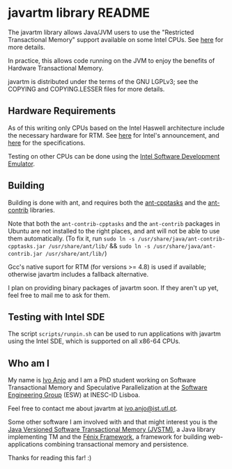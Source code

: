 # javartm library README

The javartm library allows Java/JVM users to use the "Restricted Transactional Memory" support available on some Intel CPUs. See [here][inteltsx] for more details.

In practice, this allows code running on the JVM to enjoy the benefits of Hardware Transactional Memory.

javartm is distributed under the terms of the GNU LGPLv3; see the COPYING and COPYING.LESSER files for more details.

## Hardware Requirements

As of this writing only CPUs based on the Intel Haswell architecture include the necessary hardware for RTM. See [here][inteltsx] for Intel's announcement, and [here][tsxspecs] for the specifications.

Testing on other CPUs can be done using the [Intel Software Development Emulator][intelsde].

## Building

Building is done with ant, and requires both the [ant-cpptasks][ant-cpptasks] and the [ant-contrib][ant-contrib] libraries.

Note that both the `ant-contrib-cpptasks` and the `ant-contrib` packages in Ubuntu are not installed to the right places, and ant will not be able to use them automatically. (To fix it, run `sudo ln -s /usr/share/java/ant-contrib-cpptasks.jar /usr/share/ant/lib/` && `sudo ln -s /usr/share/java/ant-contrib.jar /usr/share/ant/lib/`)

Gcc's native suport for RTM (for versions >= 4.8) is used if available; otherwise javartm includes a fallback alternative.

I plan on providing binary packages of javartm soon. If they aren't up yet, feel free to mail me to ask for them.

## Testing with Intel SDE

The script `scripts/runpin.sh` can be used to run applications with javartm using the Intel SDE, which is supported on all x86-64 CPUs.

## Who am I

My name is [Ivo Anjo][insthome] and I am a PhD student working on Software Transactional Memory and Speculative Parallelization at the [Software Engineering Group][eswweb] (ESW) at INESC-ID Lisboa.

Feel free to contact me about javartm at <ivo.anjo@ist.utl.pt>.

Some other software I am involved with and that might interest you is the [Java Versioned Software Transactional Memory (JVSTM)][jvstm], a Java library implementing TM and the [Fénix Framework][fenixf], a framework for building web-applications combining transactional memory and persistence.

Thanks for reading this far! :)

[inteltsx]: http://software.intel.com/en-us/blogs/2012/02/07/transactional-synchronization-in-haswell
[intelsde]: http://software.intel.com/en-us/articles/intel-software-development-emulator
[tsxspecs]: http://software.intel.com/sites/default/files/m/9/2/3/41604 "Intel Architecture Instruction Set Extensions Programming Reference"
[ant-cpptasks]: http://ant-contrib.sourceforge.net/cpptasks/index.html
[ant-contrib]: http://ant-contrib.sourceforge.net/
[insthome]: https://fenix.ist.utl.pt/homepage/ist155460
[eswweb]: http://www.esw.inesc-id.pt/
[jvstm]: http://esw.inesc-id.pt/git/jvstm.git/
[fenixf]: https://fenix-ashes.ist.utl.pt/trac/fenix-framework
